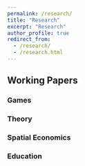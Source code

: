 ```yaml
---
permalink: /research/
title: "Research"
excerpt: "Research"
author_profile: true
redirect_from: 
  - /research/
  - /research.html
---
```


## Working Papers

### Games

### Theory

### Spatial Economics

### Education
